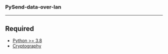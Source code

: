 ### PySend-data-over-lan
---
## Required
* [Python >= 3.8][link1]
* [Cryptography][link2]



[link1]: https://www.python.org/
[link2]: https://pypi.org/project/cryptography/

